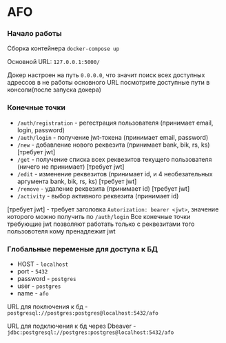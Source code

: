 # AFO

### Начало работы

Сборка контейнера ``` docker-compose up ```

Основной URL: ``` 127.0.0.1:5000/ ```

Докер настроен на путь ``` 0.0.0.0 ```, что значит поиск всех доступных адрессов 
в не работы основного URL посмотрите доступные пути в консоли(после запуска докера)

### Конечные точки
- ``` /auth/registration ``` - регестрация пользователя (принимает email, login, password)
- ``` /auth/login ``` - получение jwt-токена (принимает email, password)
- ``` /new ``` - добавление нового реквезита (принимает bank, bik, rs, ks) [требует jwt]
- ``` /get ``` - получение списка всех реквезитов текущего пользователя (ничего не принимает) [требует jwt]
- ``` /edit ``` - изменение реквезитов (принимает id, и 4 необезательных аргумента bank, bik, rs, ks) [требует jwt]
- ``` /remove ``` - удаление реквезита (принимает id) [требует jwt]
- ``` /activity ``` - выбор активного реквезита (принимает id)

[требует jwt] - требует заголовка ``` Autorization: bearer <jwt> ```, значение которого можно получить по ``` /auth/login ```
Все конечные точки требующие jwt позволяют работать только с реквезитами того пользовотеля кому пренадлежит jwt

### Глобальные переменые для доступа к БД
- HOST - ``` localhost ```
- port - ``` 5432 ```
- password - ``` postgres ```
- user - ``` postgres ```
- name - ``` afo ```

URL для поключения к бд - ``` postgresql://postgres:postgres@localhost:5432/afo ```

URL для подключения к бд через Dbeaver - ``` jdbc:postgresql://postgres:postgres@localhost:5432/afo ```
